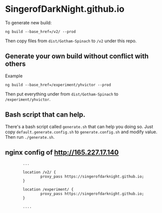 # SingerofDarkNight.github.io

To generate new build:
```
ng build --base_href=/v2/ --prod
```
Then copy files from `dist/Gotham-Spinach` to `/v2` under this repo.

## Generate your own build without conflict with others
Example
```
ng build --base_href=/experiment/yhvictor --prod
```
Then put everything under from `dist/Gotham-Spinach` to `/experiment/yhvictor`.

## Bash script that can help.
There's a bash script called `generate.sh` that can help you doing so.
Just copy `default.generate.config.sh` to `generate.config.sh` and modify value.
Then run `./generate.sh`.

## nginx config of http://165.227.17.140
```
        ...
        
        location /v2/ {
                proxy_pass https://singerofdarknight.github.io;
        }

        location /experiment/ {
                proxy_pass https://singerofdarknight.github.io;
        }
        
        ....

```
